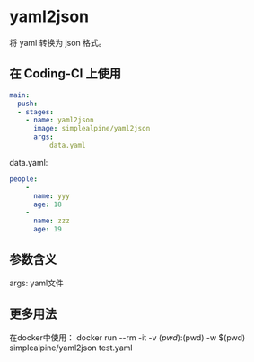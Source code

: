 # yaml2json

将 yaml 转换为 json 格式。

## 在 Coding-CI 上使用

```yml
main:
  push:
  - stages:
    - name: yaml2json
      image: simplealpine/yaml2json
      args:
          data.yaml

```

data.yaml:

```yml
people: 
    - 
      name: yyy
      age: 18
    - 
      name: zzz
      age: 19
```

## 参数含义

args: yaml文件

## 更多用法

在docker中使用：
docker run --rm -it -v $(pwd):$(pwd) -w $(pwd) simplealpine/yaml2json test.yaml
